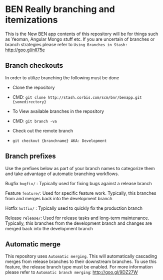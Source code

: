 BEN Really branching and itemizations
=====================================

This is the New BEN app contents of this repository will be for things such as Yeoman, Angular Mongo stuff etc. 
If you are uncertain of branches or branch strategies please refer to `Using Branches in Stash:` http://goo.gl/nII75e


Branch checkouts
----------------

In order to utilize branching the following must be done

 * Clone the repository
 * CMD: `git clone http://stash.corbis.com/scm/bnr/benapp.git {somedirectory}`

 * To View available branches in the repository
 * CMD: `git branch -va`

 * Check out the remote branch
 * `git checkout {branchname} AKA: Development`


Branch prefixes
---------------

Use the prefixes below as part of your branch names to categorize them and take advantage of automatic branching 
workflows.

Bugfix  `bugfix/` : Typically used for fixing bugs against a release branch

Feature `feature/`: Used for specific feature work. Typically, this branches from and merges back into the 
					development branch

Hotfix  `hotfix/` : Typically used to quickly fix the production branch

Release `release/`: Used for release tasks and long-term maintenance. Typically, this branches from the development 
					branch and changes are merged back into the development branch


Automatic merge
---------------

This repository uses `Automatic merging`. This will automatically cascading merges from release branches to their 
downstream branches. To use this feature, the release branch type must be enabled. For more information please refer 
to `Automatic branch merging`: http://goo.gl/9DZ27W